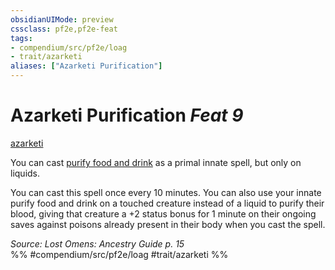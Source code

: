 ```yaml
---
obsidianUIMode: preview
cssclass: pf2e,pf2e-feat
tags:
- compendium/src/pf2e/loag
- trait/azarketi
aliases: ["Azarketi Purification"]
---
```

# Azarketi Purification  *Feat 9*  
[azarketi](rules/traits/azarketi-loag.md)  


You can cast [purify food and drink](compendium/spells/purify-food-and-drink.md) as a primal innate spell, but only on liquids.

You can cast this spell once every 10 minutes. You can also use your innate purify food and drink on a touched creature instead of a liquid to purify their blood, giving that creature a +2 status bonus for 1 minute on their ongoing saves against poisons already present in their body when you cast the spell.

*Source: Lost Omens: Ancestry Guide p. 15*  
%% #compendium/src/pf2e/loag #trait/azarketi %%